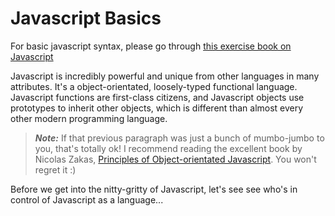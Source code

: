 # Javascript Basics

For basic javascript syntax, please go through [this exercise book on Javascript](https://gitbookio.gitbooks.io/javascript/content/)

Javascript is incredibly powerful and unique from other languages in many attributes.  It's a object-orientated, loosely-typed functional language.  Javascript functions are first-class citizens, and Javascript objects use prototypes to inherit other objects, which is different than almost every other modern programming language. 

> _**Note:**_ If that previous paragraph was just a bunch of mumbo-jumbo to you, that's totally ok!  I recommend reading the excellent book by Nicolas Zakas, [Principles of Object-orientated Javascript](https://www.amazon.com/Principles-Object-Oriented-JavaScript-Nicholas-Zakas/dp/1593275404). You won't regret it :)

Before we get into the nitty-gritty of Javascript, let's see see who's in control of Javascript as a language...

